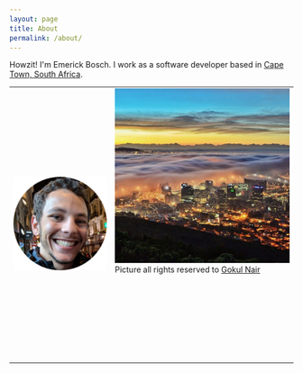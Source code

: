 ```yaml
---
layout: page
title: About
permalink: /about/
---
```


<link rel="stylesheet" type="text/css" href="/assets/about.css">

Howzit! I'm Emerick Bosch. I work as a software developer based in [Cape Town, South Africa](https://goo.gl/maps/p36KxpFtzGt).

<table style="border:none;">
    <tr>
        <td><img class ="avatar" title="that's me" src="/assets/profile.png" /> </td>
        <td>
            <img class="avatar" title="Cape Town, South Africa" src="/assets/cpt.png" /><br>
            <span class="attribute-to">
            Picture all rights reserved to <a href="https://www.instagram.com/goku_explores/">Gokul Nair <svg class="svg-icon grey"><use xlink:href="{{ '/assets/minima-social-icons.svg#instagram' | relative_url }}"></use></svg></a>
            </span>
        </td>
    </tr>
<table>

